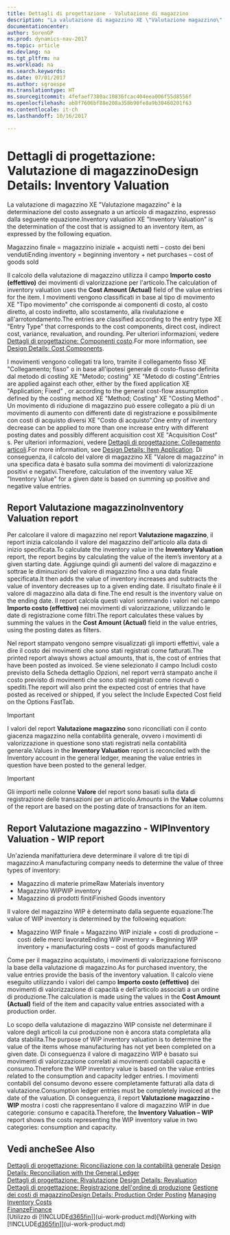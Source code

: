 ```yaml
---
title: Dettagli di progettazione - Valutazione di magazzino
description: "La valutazione di magazzino XE \"Valutazione magazzino\" è la determinazione del costo assegnato a un articolo di magazzino, espresso dalla seguente equazione."
documentationcenter: 
author: SorenGP
ms.prod: dynamics-nav-2017
ms.topic: article
ms.devlang: na
ms.tgt_pltfrm: na
ms.workload: na
ms.search.keywords: 
ms.date: 07/01/2017
ms.author: sgroespe
ms.translationtype: HT
ms.sourcegitcommit: 4fefaef7380ac10836fcac404eea006f55d8556f
ms.openlocfilehash: ab8f7606bf88e208a358b90fe8a9b30460201f63
ms.contentlocale: it-ch
ms.lasthandoff: 10/16/2017

---
```

# <a name="design-details-inventory-valuation"></a><span data-ttu-id="fca98-103">Dettagli di progettazione: Valutazione di magazzino</span><span class="sxs-lookup"><span data-stu-id="fca98-103">Design Details: Inventory Valuation</span></span>
<span data-ttu-id="fca98-104">La valutazione di magazzino XE "Valutazione magazzino" è la determinazione del costo assegnato a un articolo di magazzino, espresso dalla seguente equazione.</span><span class="sxs-lookup"><span data-stu-id="fca98-104">Inventory valuation XE "Inventory Valuation"  is the determination of the cost that is assigned to an inventory item, as expressed by the following equation.</span></span>  

<span data-ttu-id="fca98-105">Magazzino finale = magazzino iniziale + acquisti netti – costo dei beni venduti</span><span class="sxs-lookup"><span data-stu-id="fca98-105">Ending inventory = beginning inventory + net purchases – cost of goods sold</span></span>  

<span data-ttu-id="fca98-106">Il calcolo della valutazione di magazzino utilizza il campo **Importo costo (effettivo)** dei movimenti di valorizzazione per l'articolo.</span><span class="sxs-lookup"><span data-stu-id="fca98-106">The calculation of inventory valuation uses the **Cost Amount (Actual)** field of the value entries for the item.</span></span> <span data-ttu-id="fca98-107">I movimenti vengono classificati in base al tipo di movimento XE "Tipo movimento" che corrisponde ai componenti di costo, al costo diretto, al costo indiretto, allo scostamento, alla rivalutazione e all'arrotondamento.</span><span class="sxs-lookup"><span data-stu-id="fca98-107">The entries are classified according to the entry type XE "Entry Type"  that corresponds to the cost components, direct cost, indirect cost, variance, revaluation, and rounding.</span></span> <span data-ttu-id="fca98-108">Per ulteriori informazioni, vedere [Dettagli di progettazione: Componenti costo](design-details-cost-components.md).</span><span class="sxs-lookup"><span data-stu-id="fca98-108">For more information, see [Design Details: Cost Components](design-details-cost-components.md).</span></span>  

<span data-ttu-id="fca98-109">I movimenti vengono collegati tra loro, tramite il collegamento fisso XE "Collegamento; fisso" o in base all'ipotesi generale di costo-flusso definita dal metodo di costing XE "Metodo; costing" XE "Metodo di costing".</span><span class="sxs-lookup"><span data-stu-id="fca98-109">Entries are applied against each other, either by the fixed application XE "Application; Fixed" , or according to the general cost-flow assumption defined by the costing method XE "Method; Costing"  XE "Costing Method" .</span></span> <span data-ttu-id="fca98-110">Un movimento di riduzione di magazzino può essere collegato a più di un movimento di aumento con differenti date di registrazione e possibilmente con costi di acquisto diversi XE "Costo di acquisto".</span><span class="sxs-lookup"><span data-stu-id="fca98-110">One entry of inventory decrease can be applied to more than one increase entry with different posting dates and possibly different acquisition cost XE "Acquisition Cost" s.</span></span> <span data-ttu-id="fca98-111">Per ulteriori informazioni, vedere [Dettagli di progettazione: Collegamento articoli](design-details-item-application.md).</span><span class="sxs-lookup"><span data-stu-id="fca98-111">For more information, see [Design Details: Item Application](design-details-item-application.md).</span></span> <span data-ttu-id="fca98-112">Di conseguenza, il calcolo del valore di magazzino XE "Valore di magazzino" in una specifica data è basato sulla somma dei movimenti di valorizzazione positivi e negativi.</span><span class="sxs-lookup"><span data-stu-id="fca98-112">Therefore, calculation of the inventory value XE "Inventory Value"  for a given date is based on summing up positive and negative value entries.</span></span>  

## <a name="inventory-valuation-report"></a><span data-ttu-id="fca98-113">Report Valutazione magazzino</span><span class="sxs-lookup"><span data-stu-id="fca98-113">Inventory Valuation report</span></span>  
<span data-ttu-id="fca98-114">Per calcolare il valore di magazzino nel report **Valutazione magazzino**, il report inizia calcolando il valore del magazzino dell'articolo alla data di inizio specificata.</span><span class="sxs-lookup"><span data-stu-id="fca98-114">To calculate the inventory value in the **Inventory Valuation** report, the report begins by calculating the value of the item’s inventory at a given starting date.</span></span> <span data-ttu-id="fca98-115">Aggiunge quindi gli aumenti del valore di magazzino e sottrae le diminuzioni del valore di magazzino fino a una data finale specificata.</span><span class="sxs-lookup"><span data-stu-id="fca98-115">It then adds the value of inventory increases and subtracts the value of inventory decreases up to a given ending date.</span></span> <span data-ttu-id="fca98-116">Il risultato finale è il valore di magazzino alla data di fine.</span><span class="sxs-lookup"><span data-stu-id="fca98-116">The end result is the inventory value on the ending date.</span></span> <span data-ttu-id="fca98-117">Il report calcola questi valori sommando i valori nel campo **Importo costo (effettivo)** nei movimenti di valorizzazione, utilizzando le date di registrazione come filtri.</span><span class="sxs-lookup"><span data-stu-id="fca98-117">The report calculates these values by summing the values in the **Cost Amount (Actual)** field in the value entries, using the posting dates as filters.</span></span>  

<span data-ttu-id="fca98-118">Nel report stampato vengono sempre visualizzati gli importi effettivi, vale a dire il costo dei movimenti che sono stati registrati come fatturati.</span><span class="sxs-lookup"><span data-stu-id="fca98-118">The printed report always shows actual amounts, that is, the cost of entries that have been posted as invoiced.</span></span> <span data-ttu-id="fca98-119">Se viene selezionato il campo Includi costo previsto della Scheda dettaglio Opzioni, nel report verrà stampato anche il costo previsto di movimenti che sono stati registrati come ricevuti o spediti.</span><span class="sxs-lookup"><span data-stu-id="fca98-119">The report will also print the expected cost of entries that have posted as received or shipped, if you select the Include Expected Cost field on the Options FastTab.</span></span>  

> [!IMPORTANT]  
>  <span data-ttu-id="fca98-120">I valori del report **Valutazione magazzino** sono riconciliati con il conto giacenza magazzino nella contabilità generale, ovvero i movimenti di valorizzazione in questione sono stati registrati nella contabilità generale.</span><span class="sxs-lookup"><span data-stu-id="fca98-120">Values in the **Inventory Valuation** report is reconciled with the Inventory account in the general ledger, meaning the value entries in question have been posted to the general ledger.</span></span>  

> [!IMPORTANT]  
>  <span data-ttu-id="fca98-121">Gli importi nelle colonne **Valore** del report sono basati sulla data di registrazione delle transazioni per un articolo.</span><span class="sxs-lookup"><span data-stu-id="fca98-121">Amounts in the **Value** columns of the report are based on the posting date of transactions for an item.</span></span>  

## <a name="inventory-valuation---wip-report"></a><span data-ttu-id="fca98-122">Report Valutazione magazzino - WIP</span><span class="sxs-lookup"><span data-stu-id="fca98-122">Inventory Valuation - WIP report</span></span>  
<span data-ttu-id="fca98-123">Un'azienda manifatturiera deve determinare il valore di tre tipi di magazzino:</span><span class="sxs-lookup"><span data-stu-id="fca98-123">A manufacturing company needs to determine the value of three types of inventory:</span></span>  

* <span data-ttu-id="fca98-124">Magazzino di materie prime</span><span class="sxs-lookup"><span data-stu-id="fca98-124">Raw Materials inventory</span></span>  
* <span data-ttu-id="fca98-125">Magazzino WIP</span><span class="sxs-lookup"><span data-stu-id="fca98-125">WIP inventory</span></span>  
* <span data-ttu-id="fca98-126">Magazzino di prodotti finiti</span><span class="sxs-lookup"><span data-stu-id="fca98-126">Finished Goods inventory</span></span>  

<span data-ttu-id="fca98-127">Il valore del magazzino WIP è determinato dalla seguente equazione:</span><span class="sxs-lookup"><span data-stu-id="fca98-127">The value of WIP inventory is determined by the following equation:</span></span>  

* <span data-ttu-id="fca98-128">Magazzino WIP finale = Magazzino WIP iniziale + costi di produzione – costi delle merci lavorate</span><span class="sxs-lookup"><span data-stu-id="fca98-128">Ending WIP inventory = Beginning WIP inventory + manufacturing costs – cost of goods manufactured</span></span>  

<span data-ttu-id="fca98-129">Come per il magazzino acquistato, i movimenti di valorizzazione forniscono la base della valutazione di magazzino.</span><span class="sxs-lookup"><span data-stu-id="fca98-129">As for purchased inventory, the value entries provide the basis of the inventory valuation.</span></span> <span data-ttu-id="fca98-130">Il calcolo viene eseguito utilizzando i valori del campo **Importo costo (effettivo)** dei movimenti di valorizzazione di capacità e dell'articolo associati a un ordine di produzione.</span><span class="sxs-lookup"><span data-stu-id="fca98-130">The calculation is made using the values in the **Cost Amount (Actual)** field of the item and capacity value entries associated with a production order.</span></span>  

<span data-ttu-id="fca98-131">Lo scopo della valutazione di magazzino WIP consiste nel determinare il valore degli articoli la cui produzione non è ancora stata completata alla data stabilita.</span><span class="sxs-lookup"><span data-stu-id="fca98-131">The purpose of WIP inventory valuation is to determine the value of the items whose manufacturing has not yet been completed on a given date.</span></span> <span data-ttu-id="fca98-132">Di conseguenza il valore di magazzino WIP è basato sui movimenti di valorizzazione correlati ai movimenti contabili capacità e consumo.</span><span class="sxs-lookup"><span data-stu-id="fca98-132">Therefore the WIP inventory value is based on the value entries related to the consumption and capacity ledger entries.</span></span> <span data-ttu-id="fca98-133">I movimenti contabili del consumo devono essere completamente fatturati alla data di valutazione.</span><span class="sxs-lookup"><span data-stu-id="fca98-133">Consumption ledger entries must be completely invoiced at the date of the valuation.</span></span> <span data-ttu-id="fca98-134">Di conseguenza, il report **Valutazione magazzino - WIP** mostra i costi che rappresentano il valore di magazzino WIP in due categorie: consumo e capacità.</span><span class="sxs-lookup"><span data-stu-id="fca98-134">Therefore, the **Inventory Valuation – WIP** report shows the costs representing the WIP inventory value in two categories: consumption and capacity.</span></span>  

## <a name="see-also"></a><span data-ttu-id="fca98-135">Vedi anche</span><span class="sxs-lookup"><span data-stu-id="fca98-135">See Also</span></span>  
<span data-ttu-id="fca98-136">[Dettagli di progettazione: Riconciliazione con la contabilità generale](design-details-reconciliation-with-the-general-ledger.md) </span><span class="sxs-lookup"><span data-stu-id="fca98-136">[Design Details: Reconciliation with the General Ledger](design-details-reconciliation-with-the-general-ledger.md) </span></span>  
<span data-ttu-id="fca98-137">[Dettagli di progettazione: Rivalutazione](design-details-revaluation.md) </span><span class="sxs-lookup"><span data-stu-id="fca98-137">[Design Details: Revaluation](design-details-revaluation.md) </span></span>  
<span data-ttu-id="fca98-138">[Dettagli di progettazione: Registrazione dell'ordine di produzione](design-details-production-order-posting.md)
[ Gestione dei costi di magazzino](finance-manage-inventory-costs.md)</span><span class="sxs-lookup"><span data-stu-id="fca98-138">[Design Details: Production Order Posting](design-details-production-order-posting.md)
[Managing Inventory Costs](finance-manage-inventory-costs.md)</span></span>  
[<span data-ttu-id="fca98-139">Finanze</span><span class="sxs-lookup"><span data-stu-id="fca98-139">Finance</span></span>](finance.md)  
<span data-ttu-id="fca98-140">[Utilizzo di [!INCLUDE[d365fin](includes/d365fin_md.md)]](ui-work-product.md)</span><span class="sxs-lookup"><span data-stu-id="fca98-140">[Working with [!INCLUDE[d365fin](includes/d365fin_md.md)]](ui-work-product.md)</span></span>

